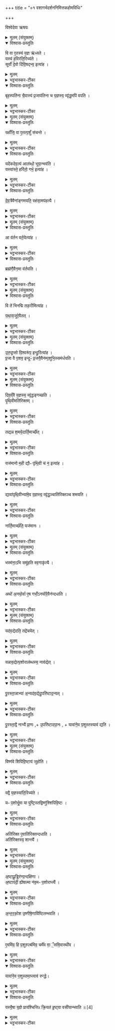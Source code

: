 +++
title = "०१ वशागर्भदर्शननिमित्तकहोमविधिः"

+++

विश्वेदेवा ऋषयः

<details><summary>मूलम् (संयुक्तम्)</summary>

वि वा ए॒तस्य॑ य॒ज्ञ ऋ॑ध्यते॒ यस्य॑ ह॒विर॑ति॒रिच्य॑ते॒ सूर्यो॑ दे॒वो दि॑वि॒षद्भ्य॒ इत्या॑ह॒ बृह॒स्पति॑ना चै॒वास्य॑ प्र॒जाप॑तिना च य॒ज्ञस्य॒ व्यृ॑द्ध॒मपि॑ वपति
</details>

<details open><summary>विश्वास-प्रस्तुतिः</summary>

वि वा ए॒तस्य॑ य॒ज्ञ ऋ॑ध्यते  ।  
यस्य॑ ह॒विर॑ति॒रिच्य॑ते ।  
सूर्यो॑ दे॒वो दि॑वि॒षद्भ्य॒ इत्या॑ह ।  
</details>

<details><summary>मूलम्</summary>

वि वा ए॒तस्य॑ य॒ज्ञ ऋ॑ध्यते  ।  
यस्य॑ ह॒विर॑ति॒रिच्य॑ते ।  
सूर्यो॑ दे॒वो दि॑वि॒षद्भ्य॒ इत्या॑ह ।  
</details>

<details><summary>भट्टभास्कर-टीका</summary>

1अथ 'सूर्यो देवः' इत्यादीनां मन्त्राणां ब्राह्मणम् - वि वा एतस्येत्यादि ॥ एतस्य यज्ञो व्यृद्ध्यते ऋद्ध्या विहीनः क्रियते यस्य हविरतिरिच्यते । देवताविशेषमुद्दिश्य उपाकृतस्य पशोः गर्भसंभवेन वपाद्याधिक्यमतिरकेः । अतिरेकाद्धविष्ट्वहानिः, तां देवतामतिव्याप्यावस्थितत्वात् । तस्मात्तत्परिहारार्थं 'सूर्यो देवः' इति मन्त्रेण तस्या गर्भवपावसां जुहोति ।
</details>

<details open><summary>विश्वास-प्रस्तुतिः</summary>

बृह॒स्पति॑ना चै॒वास्य॑ प्र॒जाप॑तिना च य॒ज्ञस्य॒ व्यृ॑द्ध॒मपि॑ वपति ।  
</details>

<details><summary>मूलम्</summary>

बृह॒स्पति॑ना चै॒वास्य॑ प्र॒जाप॑तिना च य॒ज्ञस्य॒ व्यृ॑द्ध॒मपि॑ वपति ।  
</details>

<details><summary>भट्टभास्कर-टीका</summary>

बृहस्पतिनेत्यादि । गतम् । व्यृद्धं विहीनं अपि वपति आपूरयति अतिरेकान्निवर्तयति ।

+++( अत्र मूलं किम् )+++

हविष इति । 'गतिरनन्तरः' इति गतेः प्रकृतिस्वरत्वेन उदात्तत्वे 'उदात्तस्वरितयोः' इति ऋकारस्स्वर्यते ॥
</details>

<details><summary>मूलम् (संयुक्तम्)</summary>

रक्षाँ॑सि॒ वा ए॒तत्प॒शुँ स॑चन्ते॒ यदे॑कदेव॒त्य॑ आल॑ब्धो॒ भूया॒न्भव॑ति॒ यस्या॑स्ते॒ हरि॑तो॒ गर्भ॒ इत्या॑ह देव॒त्रैवैना॑ङ्गमयति॒ रक्ष॑सा॒मप॑हत्यै
</details>

<details open><summary>विश्वास-प्रस्तुतिः</summary>

रक्षाँ॑सि॒ वा ए॒तत्प॒शुँ स॑चन्ते  ।  
</details>

<details><summary>मूलम्</summary>

रक्षाँ॑सि॒ वा ए॒तत्प॒शुँ स॑चन्ते  ।  
</details>

<details><summary>भट्टभास्कर-टीका</summary>

2रक्षांसीत्यादि ॥ पशुं सचन्ते समवयन्ति समनुप्रविशन्ति एतत् एतेन हेतुना । केन? यत् येन एकदेवत्स आलब्धः एकस्यै देवतायै आलब्धः । देवतान्तात्तादर्थ्ये यत् ।
</details>

<details open><summary>विश्वास-प्रस्तुतिः</summary>

यदे॑कदेव॒त्य॑ आल॑ब्धो॒ भूया॒न्भव॑ति ।   
यस्या॑स्ते॒ हरि॑तो॒ गर्भ॒ इत्या॑ह ।   
</details>

<details><summary>मूलम्</summary>

यदे॑कदेव॒त्य॑ आल॑ब्धो॒ भूया॒न्भव॑ति ।   
यस्या॑स्ते॒ हरि॑तो॒ गर्भ॒ इत्या॑ह ।   
</details>

<details><summary>भट्टभास्कर-टीका</summary>

भूयान् भवति अतिरिच्यते, तस्मात् 'यस्याः' इत्यनुमन्त्रणेन एतां वशां देवत्रैव देवानेव गमयति । 'देवैस्समजीगमम्' इति दर्शनात् ।
</details>

<details open><summary>विश्वास-प्रस्तुतिः</summary>

दे॒व॒त्रैवैना॑ङ्गमयति॒ रक्ष॑सा॒मप॑हत्यै ।   
</details>

<details><summary>मूलम्</summary>

दे॒व॒त्रैवैना॑ङ्गमयति॒ रक्ष॑सा॒मप॑हत्यै ।   
</details>

<details><summary>भट्टभास्कर-टीका</summary>

'देवमनुष्य' इत्यादिना त्रप्रत्ययः । तत् रक्षसामपहत्यै देवगतत्वात्पशौ निराशानि रक्षांसि भवन्ति ॥
</details>

<details><summary>मूलम् (संयुक्तम्)</summary>

आ व॑र्तन वर्त॒येत्या॑ह [1]  ब्रह्म॑णै॒वैन॒मा व॑र्तयति
</details>

<details open><summary>विश्वास-प्रस्तुतिः</summary>

आ व॑र्तन वर्त॒येत्या॑ह ।   
</details>

<details><summary>मूलम्</summary>

आ व॑र्तन वर्त॒येत्या॑ह ।   
</details>

<details><summary>भट्टभास्कर-टीका</summary>

3आवर्तनेत्यादि ॥ गर्भे विस्रस्यमाने अनुमन्त्रणमिदम्, यथा यजुर्वदति निवृत्तमानं तदनुमन्त्रणमन्त्रोयम् ।
</details>

<details open><summary>विश्वास-प्रस्तुतिः</summary>

ब्रह्म॑णै॒वैन॒मा व॑र्तयति ।  
</details>

<details><summary>मूलम्</summary>

ब्रह्म॑णै॒वैन॒मा व॑र्तयति ।  
</details>

<details><summary>भट्टभास्कर-टीका</summary>

एवं ब्रह्मणा परमात्मनैवैनमावर्तयति जन्मान्तरे । 'ताभिरावर्तय' इति दर्शनात् । यद्वा - ब्रह्मणा मन्त्रेणैनं जनयति ॥
</details>

<details><summary>मूलम् (संयुक्तम्)</summary>

वि ते॑ भिनद्मि तक॒रीमित्या॑ह यथाय॒जुरे॒वैतत्
</details>

<details open><summary>विश्वास-प्रस्तुतिः</summary>

वि ते॑ भिनद्मि तक॒रीमित्या॑ह ।   

य॒था॒य॒जुरे॒वैतत् ।  
</details>

<details><summary>मूलम्</summary>

वि ते॑ भिनद्मि तक॒रीमित्या॑ह ।   

य॒था॒य॒जुरे॒वैतत् ।  
</details>

<details><summary>भट्टभास्कर-टीका</summary>

4वि ते भिनद्मीत्यादि ॥ उल्बाद्गर्भे विस्रस्यमानेऽनुमन्त्रणम् । यथा यजुर्वदति तदनुरूपमेवैतद्भवति । 'बहिस्ते अस्तु बालिति' परमात्मभावेन पशुप्राणस्य संपत्तिरस्त्विति । यजुर्वेदाम्नातत्वात् यजुः, मन्त्रमात्राभिधानं वा ॥
</details>

<details><summary>मूलम् (संयुक्तम्)</summary>

उ॑रुद्र॒प्सो वि॒श्वरू॑प॒ इन्दु॒रित्या॑ह प्र॒जा वै प॒शव॒ इन्दुᳶ॑ प्र॒जयै॒वैन॑म्प॒शुभि॒स्सम॑र्धयति
</details>

<details open><summary>विश्वास-प्रस्तुतिः</summary>

उ॒रु॒द्र॒प्सो वि॒श्वरू॑प॒ इन्दु॒रित्या॑ह ।   
प्र॒जा वै प॒शव॒ इन्दुᳶ॑ प्र॒जयै॒वैन॑म्प॒शुभि॒स्सम॑र्धयति ।  
</details>

<details><summary>मूलम्</summary>

उ॒रु॒द्र॒प्सो वि॒श्वरू॑प॒ इन्दु॒रित्या॑ह ।   
प्र॒जा वै प॒शव॒ इन्दुᳶ॑ प्र॒जयै॒वैन॑म्प॒शुभि॒स्सम॑र्धयति ।  
</details>

<details><summary>भट्टभास्कर-टीका</summary>

5उरुद्रप्स इत्यादि ॥ उरु शुक्रं यतोयं गर्भस्संजातः । तत्प्रभवत्वात् प्रजाः पशवश्च इन्दुः । तस्मादनेन गर्भावदानहोमेन एनं यजमानं प्रजया पशुभिश्च समृद्धं करोति ॥
</details>

<details><summary>मूलम् (संयुक्तम्)</summary>

दिव॒व्ँवै य॒ज्ञस्य॒ व्यृ॑द्धङ्गच्छति पृथि॒वीमति॑रिक्त॒न्तद्यन्न श॒मये॒दार्ति॒मार्च्छे॒द्यज॑मानो म॒ही द्यौᳶ पृ॑थि॒वी च॑ न॒ इति॑ [2] आ॒ह॒ द्यावा॑पृथि॒वीभ्या॑मे॒व य॒ज्ञस्य॒ व्यृ॑द्ध॒ञ्चाति॑रिक्तञ्च शमयति॒ नार्ति॒मार्च्छ॑ति॒ यज॑मानः
</details>

<details open><summary>विश्वास-प्रस्तुतिः</summary>

दिव॒व्ँवै य॒ज्ञस्य॒ व्यृ॑द्धङ्गच्छति ।   
पृ॒थि॒वीमति॑रिक्तम्  ।   
</details>

<details><summary>मूलम्</summary>

दिव॒व्ँवै य॒ज्ञस्य॒ व्यृ॑द्धङ्गच्छति ।   
पृ॒थि॒वीमति॑रिक्तम्  ।   
</details>

<details><summary>भट्टभास्कर-टीका</summary>

6दिवमित्यादि ॥ यज्ञस्य व्यृद्धं व्यृद्धदोषः दिवं गच्छति दिविस्थान् पीडयति, अतिरिक्तदोषः पृथिवीस्थान् बाधते । पूर्ववद्गतेः स्वरः ।
</details>

<details open><summary>विश्वास-प्रस्तुतिः</summary>

तद्यन्न श॒मये॒दार्ति॒मार्च्छे॑त् ।  
</details>

<details><summary>मूलम्</summary>

तद्यन्न श॒मये॒दार्ति॒मार्च्छे॑त् ।  
</details>

<details><summary>भट्टभास्कर-टीका</summary>

तद्यदित्यादि । गतम् । आर्छेत् गच्छेत् । 'उपसर्गादृति धातौ' इति वृद्धिः ।
</details>

<details open><summary>विश्वास-प्रस्तुतिः</summary>

यज॑मानो म॒ही द्यौᳶ पृ॑थि॒वी च॑ न॒ इत्या॑ह  ।     
</details>

<details><summary>मूलम्</summary>

यज॑मानो म॒ही द्यौᳶ पृ॑थि॒वी च॑ न॒ इत्या॑ह  ।     
</details>

<details><summary>भट्टभास्कर-टीका</summary>

मही द्यौरित्यादि । आहवनीयस्योत्तरार्धे भस्मना गर्भस्य अभिवासनमन्त्रोयम् । अनेन मन्त्रेण अस्मिन् क्रियमाणे यज्ञस्य दोषद्वयं द्यावापृथिवीभ्यां शमयति । 'इमं यज्ञं मिमिक्षताम्' इति सेचनाभिधानसामर्थ्यापादनम् ।
</details>

<details open><summary>विश्वास-प्रस्तुतिः</summary>

द्यावा॑पृथि॒वीभ्या॑मे॒व य॒ज्ञस्य॒ व्यृ॑द्ध॒ञ्चाति॑रिक्तञ्च शमयति ।   
</details>

<details><summary>मूलम्</summary>

द्यावा॑पृथि॒वीभ्या॑मे॒व य॒ज्ञस्य॒ व्यृ॑द्ध॒ञ्चाति॑रिक्तञ्च शमयति ।   
</details>

<details><summary>भट्टभास्कर-टीका</summary>

'दिवो द्यावा' इति द्यावादेशः, 'देवताद्वन्द्वे च' इत्याद्युदात्तत्वम् ।
</details>

<details open><summary>विश्वास-प्रस्तुतिः</summary>

नार्ति॒मार्च्छ॑ति॒ यज॑मानः ।
</details>

<details><summary>मूलम्</summary>

नार्ति॒मार्च्छ॑ति॒ यज॑मानः ।
</details>

<details><summary>भट्टभास्कर-टीका</summary>

ततो न यजमान आर्तिं गच्छति । पूर्ववद्वृद्धिः ॥
</details>

<details><summary>मूलम् (संयुक्तम्)</summary>

भस्म॑ना॒भि समू॑हति स्व॒गाकृ॑त्या॒ अथो॑ अ॒नयो॒र्वा ए॒ष गर्भो॒ऽनयो॑रे॒वैन॑न्दधाति
</details>

<details open><summary>विश्वास-प्रस्तुतिः</summary>

भस्म॑ना॒ऽभि समू॑हति स्व॒गाकृ॑त्यै ।   
</details>

<details><summary>मूलम्</summary>

भस्म॑ना॒ऽभि समू॑हति स्व॒गाकृ॑त्यै ।   
</details>

<details><summary>भट्टभास्कर-टीका</summary>

7भस्मनेत्यादि ॥ स्वगाकृत्यै कथं नाम द्यावापृथिवीभ्यां गर्भोयमात्मसात्क्रियते इति भस्मना छादयति । स्वगा[ग]शब्दाच्छान्दसो डाच्, 'ऊर्यादिच्विडाचश्च' इति गतित्वात् 'तादौ च' इति गतेः प्रकृतिस्वरत्वम् ।
</details>

<details open><summary>विश्वास-प्रस्तुतिः</summary>

अथो॑ अ॒नयो॒र्वा ए॒ष गर्भो॒ऽनयो॑रे॒वैन॑न्दधाति ।  
</details>

<details><summary>मूलम्</summary>

अथो॑ अ॒नयो॒र्वा ए॒ष गर्भो॒ऽनयो॑रे॒वैन॑न्दधाति ।  
</details>

<details><summary>भट्टभास्कर-टीका</summary>

किंचेत्याह - अथो अपिच अनयोर्द्यावापृथिव्योरेष गर्भः यो वशायाः एतत्प्रभवत्वात् । तस्मादनयोरेवैनं स्थापयति अनेन अभिवासनेन ॥
</details>

<details><summary>मूलम् (संयुक्तम्)</summary>

यद॑व॒द्येदति॒ तद्रे॑चये॒द्यन्नाव॒द्येत्प॒शोराल॑ब्धस्य॒ नाव॑ द्येत्पु॒रस्ता॒न्नाभ्या॑ अ॒न्यद॑व॒द्येदु॒परि॑ष्टाद॒न्यत्पु॒रस्ता॒द्वै नाभ्यै॑ [3]  प्रा॒ण उ॒परि॑ष्टादपा॒नो यावा॑ने॒व प॒शुस्तस्याव॑ द्यति  
</details>

<details open><summary>विश्वास-प्रस्तुतिः</summary>

यद॑व॒द्येदति॒ तद्रे॑चयेत् ।  
</details>

<details><summary>मूलम्</summary>

यद॑व॒द्येदति॒ तद्रे॑चयेत् ।  
</details>

<details><summary>भट्टभास्कर-टीका</summary>

8यदवद्येदित्यादि ॥ हृदयादि यदवद्येत् तद्धविरतिरेचयेत् ।
</details>

<details open><summary>विश्वास-प्रस्तुतिः</summary>

यन्नाव॒द्येत्प॒शोराल॑ब्धस्य॒ नाव॑द्येत् ।  
</details>

<details><summary>मूलम्</summary>

यन्नाव॒द्येत्प॒शोराल॑ब्धस्य॒ नाव॑द्येत् ।  
</details>

<details><summary>भट्टभास्कर-टीका</summary>

अतिरेकदोषप्रसंगतः ततो यज्ञः व्यृद्धस्स्यात्, तद्दोषपरिजिहीर्षया यत् नावद्येत् पशोरालब्धस्य हृदयाद्यवदानं न कृतं स्यात् ततो हविरभावात् यज्ञ एव न निर्वर्त्यते ।
</details>

<details open><summary>विश्वास-प्रस्तुतिः</summary>

पु॒रस्ता॒न्नाभ्या॑ अ॒न्यद॑व॒द्येदु॒परि॑ष्टाद॒न्यत् ।   
</details>

<details><summary>मूलम्</summary>

पु॒रस्ता॒न्नाभ्या॑ अ॒न्यद॑व॒द्येदु॒परि॑ष्टाद॒न्यत् ।   
</details>

<details><summary>भट्टभास्कर-टीका</summary>

एवमुभयथाऽपि दोषसंभवे कथं कर्तव्यमित्याह - पुरस्तादित्यादि । नाभ्याः पुरस्ताद्गर्भस्यैकस्यावदानमवद्येत्, उपरिष्टाच्चैकम् । 'एकान्याभ्याम्' इत्युपसंख्यानान्न निहन्यते ।
</details>

<details open><summary>विश्वास-प्रस्तुतिः</summary>

पु॒रस्ता॒द्वै नाभ्यै॑ प्रा॒णः ,+ उ॒परि॑ष्टादपा॒नः , + यावा॑ने॒व प॒शुस्तस्याव॑ द्यति ।  
</details>

<details><summary>मूलम्</summary>

पु॒रस्ता॒द्वै नाभ्यै॑ प्रा॒णः ,+ उ॒परि॑ष्टादपा॒नः , + यावा॑ने॒व प॒शुस्तस्याव॑ द्यति ।  
</details>

<details><summary>भट्टभास्कर-टीका</summary>

हेतुं चाह - पुरस्ताद्वा इत्यादि । तिरश्चां हि एवं प्राणापानौ वर्तेते । अन्येषां तु पुरस्तात् प्राणः अवाङपानः । तस्मादेवं क्रियमाणे यावान् पशुर्भवति तस्यावद्यति प्राणापानवृत्त्त्याश्रयत्वात्पशोः । एवं ह्यवत्तं च भवति, हृदयाद्यवदानाभावादनवत्तं च । तस्माद्यथोक्तदोषप्रसंग इति ॥
</details>

<details><summary>मूलम् (संयुक्तम्)</summary>

विष्ण॑वे शिपिवि॒ष्टाय॑ जुहोति॒ यद्वै य॒ज्ञस्या॑ति॒रिच्य॑ते॒ यᳶ प॒शोर्भू॒मा या पुष्टि॒स्तद्विष्णु॑श्शिपिवि॒ष्टोऽति॑रिक्त ए॒वाति॑रिक्तन्दधा॒त्यति॑रिक्तस्य॒ शान्त्यै
</details>

<details open><summary>विश्वास-प्रस्तुतिः</summary>

विष्ण॑वे शिपिवि॒ष्टाय॑ जुहोति ।   
</details>

<details><summary>मूलम्</summary>

विष्ण॑वे शिपिवि॒ष्टाय॑ जुहोति ।   
</details>

<details><summary>भट्टभास्कर-टीका</summary>

9विष्णव इत्यादि ॥ शिपयो रश्मयः, तत्र प्रविष्टः शिपिविष्टः, विष्णुरादित्यः, तस्मै हविर्जुहोति ।
</details>

<details open><summary>विश्वास-प्रस्तुतिः</summary>

यद्वै य॒ज्ञस्या॑ति॒रिच्य॑ते ।   

यᳶ प॒शोर्भू॒मा या पुष्टि॒स्तद्विष्णु॑श्शिपिवि॒ष्टः  ।  
</details>

<details><summary>मूलम्</summary>

यद्वै य॒ज्ञस्या॑ति॒रिच्य॑ते ।   

यᳶ प॒शोर्भू॒मा या पुष्टि॒स्तद्विष्णु॑श्शिपिवि॒ष्टः  ।  
</details>

<details><summary>भट्टभास्कर-टीका</summary>

गर्भावदाने हेतुमाह - यद्वा - इत्यादि । यदेव यज्ञस्य हविरतिरिच्यते गर्भाधिक्यात् यो वा पशोर्भूमा बहुत्वं हविराधिक्यहेतुः, या च पुष्टिः पशोर्गर्भस्य चाभिवृद्धिः तत्सर्वमादित्याधीनमित्यर्थः; तद्गत्यधीनत्वात्सर्वप्रवृत्तीनाम् ।
</details>

<details open><summary>विश्वास-प्रस्तुतिः</summary>

अति॑रिक्त ए॒वाति॑रिक्तन्दधाति ।  
अति॑रिक्तस्य॒ शान्त्यै॑  ।
</details>

<details><summary>मूलम्</summary>

अति॑रिक्त ए॒वाति॑रिक्तन्दधाति ।  
अति॑रिक्तस्य॒ शान्त्यै॑  ।
</details>

<details><summary>भट्टभास्कर-टीका</summary>

तस्मादेवं क्रियमाणे अतिरेकहोमे अतिरिक्त एव अतिरिक्तं स्थापितं भवति, अतिरेकदोषस्य शान्त्यै भवतीति ॥
</details>

<details><summary>मूलम् (संयुक्तम्)</summary>

अ॒ष्टाप्रू॒ड्ढिर॑ण्य॒न्दक्षि॑णा॒ऽष्टाप॑दी॒ ह्ये॑षात्मा न॑व॒मᳶ प॒शोराप्त्या॑ अन्तरको॒श उ॒ष्णीषे॒णावि॑ष्टितम्भवत्ये॒वमि॑व॒ हि प॒शुरुल्ब॑मिव॒ चर्मे॑व मा॒ँ॒समि॒वास्थी॑व॒ यावा॑ने॒व प॒शुस्तमा॒प्त्वाव॑ रुन्द्धे॒ यस्यै॒षा य॒ज्ञे प्राय॑श्चित्तिᳵ क्रि॒यत॑ इ॒ष्ट्वा वसी॑यान्भवति ॥ [4]   
</details>

<details open><summary>विश्वास-प्रस्तुतिः</summary>

अ॒ष्टाप्रू॒ड्ढिर॑ण्य॒न्दक्षि॑णा ।   
अ॒ष्टाप॑दी॒ ह्ये॑षात्मा न॑व॒मᳶ प॒शोराप्त्यै॑ ।   
</details>

<details><summary>मूलम्</summary>

अ॒ष्टाप्रू॒ड्ढिर॑ण्य॒न्दक्षि॑णा ।   
अ॒ष्टाप॑दी॒ ह्ये॑षात्मा न॑व॒मᳶ प॒शोराप्त्यै॑ ।   
</details>

<details><summary>भट्टभास्कर-टीका</summary>

10 अष्टाप्रूडित्यादि ॥ अष्टाप्रूडष्टफलकमित्याचार्याः । अष्टबिन्दुकमित्येके । अष्टौ निष्कमित्यपरे । अष्टापदी ह्येषा वशा प्रजा पदैस्सह । तस्मादात्मना नवमेन सहायवान् पशुस्तस्य आप्त्यै भवति ।
</details>

<details open><summary>विश्वास-प्रस्तुतिः</summary>

अ॒न्त॒र॒को॒श उ॒ष्णीषे॒णावि॑ष्टितम्भवति ।   
</details>

<details><summary>मूलम्</summary>

अ॒न्त॒र॒को॒श उ॒ष्णीषे॒णावि॑ष्टितम्भवति ।   
</details>

<details><summary>भट्टभास्कर-टीका</summary>

अष्टाप्रूढ्ढिरण्यम् । तच्चान्तरकोशे उष्णीषेणाविष्टितं भवति । छान्दसो वर्णवीकारः । अत्रैवं कर्तव्यम् - इदमष्टाप्रुड्ढिरण्यं वाससा अपनह्य उष्णीषेण विगृध्येदभ्रे कोशे अवधाय महति कोशे अवदधाति । एतच्च कोशमिश्रमध्वर्यवे देयमिति ।
</details>

<details open><summary>विश्वास-प्रस्तुतिः</summary>

ए॒वमि॑व॒ हि प॒शुरुल्ब॑मिव॒ चर्मे॑व मा॒ँ॒समि॒वास्थी॑व ।   
</details>

<details><summary>मूलम्</summary>

ए॒वमि॑व॒ हि प॒शुरुल्ब॑मिव॒ चर्मे॑व मा॒ँ॒समि॒वास्थी॑व ।   
</details>

<details><summary>भट्टभास्कर-टीका</summary>

एवमिव हि पशुर्भवति । कथमिव? आह - उल्बमिवेत्यादि । कोशे चतुष्टयमुल्बादिचतुष्टयस्थानीयमस्येति ।
</details>

<details open><summary>विश्वास-प्रस्तुतिः</summary>

यावा॑ने॒व प॒शुस्तमा॒प्त्वाव॑ रुन्द्धे।   
</details>

<details><summary>मूलम्</summary>

यावा॑ने॒व प॒शुस्तमा॒प्त्वाव॑ रुन्द्धे।   
</details>

<details><summary>भट्टभास्कर-टीका</summary>

यावानित्यादि । यावानन्यूतातिरिक्तः पृशुः तमाप्त्वा वशायागफलमवरुन्धे ।
</details>

<details open><summary>विश्वास-प्रस्तुतिः</summary>

यस्यै॒षा य॒ज्ञे प्राय॑श्चित्तिᳵ क्रि॒यत॑ इ॒ष्ट्वा वसी॑यान्भवति ॥ [4]  
</details>

<details><summary>मूलम्</summary>

यस्यै॒षा य॒ज्ञे प्राय॑श्चित्तिᳵ क्रि॒यत॑ इ॒ष्ट्वा वसी॑यान्भवति ॥ [4]  
</details>

<details><summary>भट्टभास्कर-टीका</summary>

कः? यस्यैषा यज्ञे प्रायश्चित्तिः क्रियते । वशाया गर्भनिरीक्षणे इष्ट्वा च वसीयान् भवति वसुमत्तरो भवति, न केवलं वशायागफलभाग्येव, अपि तु वसीयांश्च भवतीति प्राय इति साकल्यस्य न्यूनत्वमुच्यते, चित्तिस्तद्विषयज्ञानं, तद्दोषापनोदनं यत्क्रियते तत्प्रायश्चित्तम् । दासीभारादिदं द्रष्टव्यम् । वसुमच्छब्दादीयसुनि 'विन्मतोः' इति लुक्, 'टेः' इति टिलोपः ॥

इति तृतीये चतुर्थे प्रथमोनुवाकः ॥  
</details>
